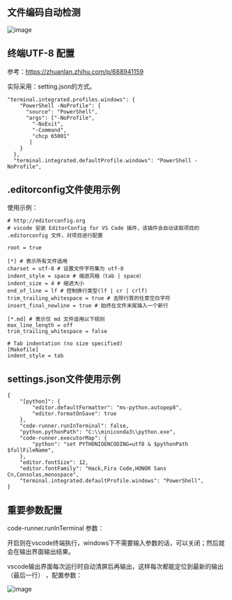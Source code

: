 ## 文件编码自动检测
![image](https://github.com/user-attachments/assets/6255a4c3-2dc8-4950-a0d0-fa299221c25e)

## 终端UTF-8 配置
参考：https://zhuanlan.zhihu.com/p/688941159

实际采用：setting.json的方式。
```
"terminal.integrated.profiles.windows": {
    "PowerShell -NoProfile": {
      "source": "PowerShell",
      "args": ["-NoProfile",
        "-NoExit",
        "-Command",
        "chcp 65001"
       ]
    }
  },
  "terminal.integrated.defaultProfile.windows": "PowerShell -NoProfile",
```

## .editorconfig文件使用示例
使用示例：
```
# http://editorconfig.org
# vscode 安装 EditorConfig for VS Code 插件，该插件会自动读取项目的 .editorconfig 文件，对项目进行配置

root = true

[*] # 表示所有文件适用
charset = utf-8 # 设置文件字符集为 utf-8
indent_style = space # 缩进风格（tab | space）
indent_size = 4 # 缩进大小
end_of_line = lf # 控制换行类型(lf | cr | crlf)
trim_trailing_whitespace = true # 去除行首的任意空白字符
insert_final_newline = true # 始终在文件末尾插入一个新行

[*.md] # 表示仅 md 文件适用以下规则
max_line_length = off
trim_trailing_whitespace = false

# Tab indentation (no size specified)
[Makefile]
indent_style = tab
```

## settings.json文件使用示例
```
{
    "[python]": {
        "editor.defaultFormatter": "ms-python.autopep8",
        "editor.formatOnSave": true
    },
    "code-runner.runInTerminal": false,
    "python.pythonPath": "C:\\miniconda3\\python.exe",
    "code-runner.executorMap": {
        "python": "set PYTHONIOENCODING=utf8 & $pythonPath $fullFileName",
    },
    "editor.fontSize": 12,
    "editor.fontFamily": "Hack,Fira Code,HONOR Sans Cn,Consolas,monospace",
    "terminal.integrated.defaultProfile.windows": "PowerShell",
}
```
## 重要参数配置
code-runner.runInTerminal  参数：

开启则在vscode终端执行，windows下不需要输入参数的话，可以关闭；然后就会在输出界面输出结果。

 vscode输出界面每次运行时自动清屏后再输出，这样每次都能定位到最新的输出（最后一行）  ，配置参数：

![image](https://github.com/user-attachments/assets/dc8c4348-2ccd-4c9a-9c9e-04d384b73855)
